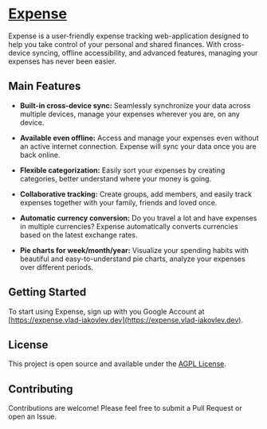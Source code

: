 # [Expense](https://expense.vlad-iakovlev.dev)

Expense is a user-friendly expense tracking web-application designed to help you take control of your personal and shared finances. With cross-device syncing, offline accessibility, and advanced features, managing your expenses has never been easier.

## Main Features

- **Built-in cross-device sync:** Seamlessly synchronize your data across multiple devices, manage your expenses wherever you are, on any device.

- **Available even offline:** Access and manage your expenses even without an active internet connection. Expense will sync your data once you are back online.

- **Flexible categorization:** Easily sort your expenses by creating categories, better understand where your money is going.

- **Collaborative tracking:** Create groups, add members, and easily track expenses together with your family, friends and loved once.

- **Automatic currency conversion:** Do you travel a lot and have expenses in multiple currencies? Expense automatically converts currencies based on the latest exchange rates.

- **Pie charts for week/month/year:** Visualize your spending habits with beautiful and easy-to-understand pie charts, analyze your expenses over different periods.

## Getting Started

To start using Expense, sign up with you Google Account at [https://expense.vlad-iakovlev.dev](https://expense.vlad-iakovlev.dev).

## License

This project is open source and available under the [AGPL License](LICENSE).

## Contributing

Contributions are welcome! Please feel free to submit a Pull Request or open an Issue.
